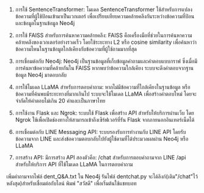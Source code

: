 1. การใช้ SentenceTransformer: โมเดล SentenceTransformer ใช้สำหรับการแปลงข้อความที่ผู้ใช้ป้อนเข้ามาเป็นเวกเตอร์ เพื่อเปรียบเทียบความคล้ายคลึงกันระหว่างข้อความที่ป้อนและข้อมูลในฐานข้อมูล Neo4j

2. การใช้ FAISS สำหรับการค้นหาความคล้ายคลึง: FAISS คือเครื่องมือที่ช่วยในการค้นหาความคล้ายคลึงของเวกเตอร์อย่างรวดเร็ว โดยใช้ระยะทาง L2 หรือ cosine similarity เพื่อค้นหาว่าข้อความไหนในฐานข้อมูลใกล้เคียงกับข้อความที่ผู้ใช้ถามมากที่สุด

3. การเชื่อมต่อกับ Neo4j: Neo4j เป็นฐานข้อมูลที่เก็บข้อมูลคำถามและคำตอบแบบกราฟ ซึ่งเมื่อมีการค้นหาข้อความที่คล้ายกันใน FAISS หากพบว่าข้อความใกล้เคียง ระบบจะดึงคำตอบจากฐานข้อมูล Neo4j มาตอบกลับ

4. การใช้โมเดล LLaMA สำหรับการตอบคำถาม: หากไม่มีข้อความที่ใกล้เคียงในฐานข้อมูล หรือข้อความที่ค้นพบมีระยะทางที่มากเกินไป ระบบจะใช้โมเดล LLaMA เพื่อสร้างคำตอบใหม่ โดยจะจำกัดให้คำตอบไม่เกิน 20 คำและเป็นภาษาไทย

5. การใช้งาน Flask และ Ngrok: ระบบใช้ Flask เพื่อสร้าง API สำหรับให้บริการผ่านเว็บ โดย Ngrok ใช้เพื่อเปิดช่องทางให้สามารถเข้าถึงเซิร์ฟเวอร์ที่รัน Flask จากภายนอกอินเทอร์เน็ตได้

6. การเชื่อมต่อกับ LINE Messaging API: ระบบรองรับการทำงานกับ LINE API โดยรับข้อความจาก LINE และส่งข้อความตอบกลับไปยังผู้ใช้ตามที่ได้ประมวลผลผ่าน Neo4j หรือ LLaMA

7. การสร้าง API: มีการสร้าง API สองตัวคือ:
    /chat สำหรับการตอบคำถามจาก LINE
    /api สำหรับให้บริการ API ที่ใช้โมเดล LLaMA ในการตอบคำถาม

เพิ่มคำถามจากไฟล์ dent_Q&A.txt ใน Neo4j
รันไฟล์ dentchat.py จะได้ลิงก์(เติม"/chat"ไว้หลังสุด)สำหรับเชื่อมต่อกับไลน์
พิมพ์ "สวัสดี" เพื่อเริ่มต้นใช้แชทบอท
